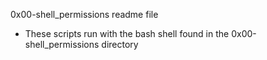 0x00-shell_permissions readme file

- These scripts run with the bash shell found in the 0x00-shell_permissions directory
